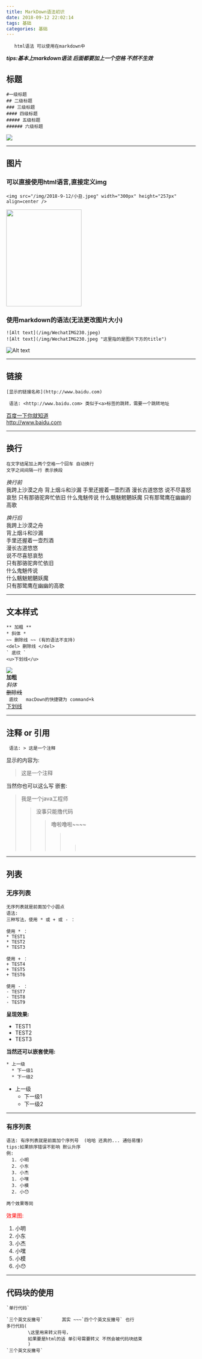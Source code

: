 ```yaml
---
title: MarkDown语法初识
date: 2018-09-12 22:02:14
tags: 基础
categories: 基础
---
```

       html语法 可以使用在markdown中
  ***tips:基本上markdown语法 后面都要加上一个空格 不然不生效***
      
## 标题 

````
#一级标题
## 二级标题
### 三级标题
#### 四级标题
##### 五级标题
###### 六级标题
````
![](/img/2018-9-12/h1.png)

---
<!--more-->

## 图片
### 可以直接使用html语言,直接定义img
```
<img src="/img/2018-9-12/小丑.jpeg" width="300px" height="257px" align=center />
```
   <img src="/img/2018-9-12/小丑.jpeg" width="200px" height="257px" />
  
### 使用markdown的语法(无法更改图片大小)
```
![Alt text](/img/WechatIMG230.jpeg)
![Alt text](/img/WechatIMG230.jpeg "这里指的是图片下方的title")
```
![Alt text](/img/2018-9-12/蝙蝠侠.jpg "图片标题")
		
----

<!--more-->

## 链接
````
[显示的链接名称](http://www.baidu.com)  

 语法: <http://www.baidu.com> 类似于<a>标签的跳转，需要一个跳转地址 
````
[百度一下你就知道](http://www.baidu.com)  
<http://www.baidu.com>

---

## 换行
````
在文字结尾加上两个空格一个回车 自动换行
文字之间间隔一行 表示换段
````
*换行前*  
我跨上沙漠之舟 背上烟斗和沙漏 手里还握着一壶烈酒 漫长古道悠悠 说不尽喜怒哀愁 只有那骆驼奔忙依旧 什么鬼魅传说 什么魑魅魍魉妖魔 只有那鹭鹰在幽幽的高歌  

*换行后*  
我跨上沙漠之舟  
背上烟斗和沙漏  
手里还握着一壶烈酒  
漫长古道悠悠  
说不尽喜怒哀愁  
只有那骆驼奔忙依旧  
什么鬼魅传说  
什么魑魅魍魉妖魔  
只有那鹭鹰在幽幽的高歌  

---

## 文本样式
````
** 加粗 **
* 斜体 *
~~ 删除线 ~~ (有的语法不支持)
<del> 删除线 </del> 
` 底纹 `
<u>下划线</u>
````
![](/img/2018-9-12/FontType.png)  
**加粗**  
*斜体*   
<del> 删除线 </del>  
` 底纹   macDown的快捷键为 command+k`  
<u>下划线</u>
   

---

## 注释 or 引用
` 语法: > 这是一个注释` 
 
显示的内容为:  
> 这是一个注释  

当然你也可以这么写 嵌套:  
>我是一个java工程师 
>>没事只能撸代码 
>>> 噜啦噜啦~~~~
>>>>&emsp;
>>>>>&emsp;
 
----

## 列表
### 无序列表
```
无序列表就是前面加个小圆点
语法: 
三种写法，使用 * 或 + 或 - ：

使用 * ：
* TEST1
* TEST2
* TEST3

使用 + ：
+ TEST4
+ TEST5
+ TEST6

使用 - ：
- TEST7
- TEST8
- TEST9
```
**呈现效果:**  

* TEST1
* TEST2
* TEST3

**当然还可以嵌套使用:**  

````
* 上一级    
  * 下一级1
  * 下一级2
````

* 上一级    
  * 下一级1
  * 下一级2

---

### 有序列表
```
语法: 有序列表就是前面加个序列号  (哈哈 还真的... 通俗易懂)
tips:如果排序错误不影响 默认升序
例:
  1. 小明
  2. 小东
  3. 小杰
  1. 小嘿
  3. 小模
  2. 小😯
  
两个效果等同
```
<font color='red'>效果图:</font>

  1. 小明
  2. 小东
  3. 小杰
  1. 小嘿
  3. 小模
  2. 小😯  

----

## 代码块的使用
```
`单行代码`

`三个英文反撇号`       其实 ~~~`四个个英文反撇号` 也行
多行代码(
        \这里用来转义符号，
        如果要是html的话 单引号需要转义 不然会被代码块结束
        )
`三个英文反撇号`

```
